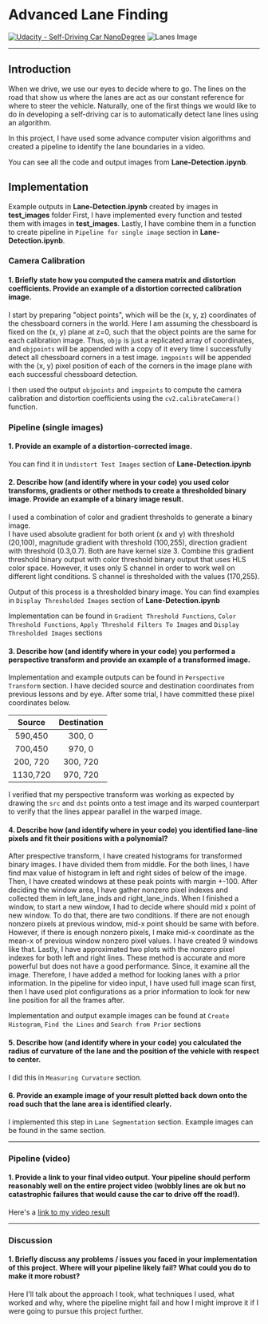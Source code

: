 # **Advanced Lane Finding** 
[![Udacity - Self-Driving Car NanoDegree](https://s3.amazonaws.com/udacity-sdc/github/shield-carnd.svg)](http://www.udacity.com/drive)
![Lanes Image](./images/project_output.gif)

---
## Introduction
When we drive, we use our eyes to decide where to go.  The lines on the road that show us where the lanes are act as our constant reference for where to steer the vehicle.  Naturally, one of the first things we would like to do in developing a self-driving car is to automatically detect lane lines using an algorithm.

In this project, I have used some advance computer vision algorithms and created a pipeline to identify the lane boundaries in a video.

You can see all the code and output images from **Lane-Detection.ipynb**.

## Implementation

Example outputs in **Lane-Detection.ipynb** created by images in **test_images** folder
First, I have implemented every function and tested them with images in **test_images**. 
Lastly, I have combine them in a function to create pipeline in `Pipeline for single image` section in **Lane-Detection.ipynb**.
### Camera Calibration

#### 1. Briefly state how you computed the camera matrix and distortion coefficients. Provide an example of a distortion corrected calibration image. 

I start by preparing "object points", which will be the (x, y, z) coordinates of the chessboard corners in the world. Here I am assuming the chessboard is fixed on the (x, y) plane at z=0, such that the object points are the same for each calibration image.  Thus, `objp` is just a replicated array of coordinates, and `objpoints` will be appended with a copy of it every time I successfully detect all chessboard corners in a test image.  `imgpoints` will be appended with the (x, y) pixel position of each of the corners in the image plane with each successful chessboard detection.  

I then used the output `objpoints` and `imgpoints` to compute the camera calibration and distortion coefficients using the `cv2.calibrateCamera()` function.  

### Pipeline (single images)

#### 1. Provide an example of a distortion-corrected image.

You can find it in `Undistort Test Images` section of **Lane-Detection.ipynb**

#### 2. Describe how (and identify where in your code) you used color transforms, gradients or other methods to create a thresholded binary image.  Provide an example of a binary image result.

I used a combination of color and gradient thresholds to generate a binary image.  
I have used absolute gradient for both orient (x and y) with threshold (20,100), magnitude gradient with threshold (100,255), direction gradient with threshold (0.3,0.7). Both are have kernel size 3. 
Combine this gradient threshold binary output with color threshold binary output that uses HLS color space. However, it uses only S channel
in order to work well on different light conditions. S channel is thresholded with the values (170,255).

Output of this process is a thresholded binary image. You can find examples in `Display Thresholded Images` section of **Lane-Detection.ipynb**

Implementation can be found in `Gradient Threshold Functions`, `Color Threshold Functions`, `Apply Threshold Filters To Images` and `Display Thresholded Images` sections

#### 3. Describe how (and identify where in your code) you performed a perspective transform and provide an example of a transformed image.

Implementation and example outputs can be found in `Perspective Transform` section.
I have decided source and destination coordinates from previous lessons and by eye. After some trial, I have committed these pixel coordinates below.

| Source        | Destination   | 
|:-------------:|:-------------:| 
| 590,450      | 300, 0        | 
| 700,450      | 970, 0      |
| 200, 720     | 300, 720      |
| 1130,720      | 970, 720        |

I verified that my perspective transform was working as expected by drawing the `src` and `dst` points onto a test image and its warped counterpart to verify that the lines appear parallel in the warped image.

#### 4. Describe how (and identify where in your code) you identified lane-line pixels and fit their positions with a polynomial?
After prespective transform, I have created histograms for transformed binary images. I have divided them from middle. 
For the both lines, I have find max value of histogram in left and right sides of below of the image. 
Then, I have created windows at these peak points with margin +-100. After deciding the window area, I have gather nonzero pixel indexes and collected them in left_lane_inds and right_lane_inds.
When I finished a window, to start a new window, I had to decide where should mid x point of new window. To do that, there are two conditions. If there are not enough nonzero pixels at previous window, mid-x point should be same with before.
However, if there is enough nonzero pixels, I make mid-x coordinate as the mean-x of previous window nonzero pixel values. 
I have created 9 windows like that. Lastly, I have approximated two plots with the nonzero pixel indexes for both left and right lines.
These method is accurate and more powerful but does not have a good performance. Since, it examine all the image. 
Therefore, I have added a method for looking lanes with a prior information. In the pipeline for video input, I have used full image scan first, then I have used 
plot configurations as a prior information to look for new line position for all the frames after.
   
Implementation and output example images can be found at `Create Histogram`, `Find the Lines` and `Search from Prior` sections
  

#### 5. Describe how (and identify where in your code) you calculated the radius of curvature of the lane and the position of the vehicle with respect to center.

I did this in `Measuring Curvature` section.

#### 6. Provide an example image of your result plotted back down onto the road such that the lane area is identified clearly.

I implemented this step in `Lane Segmentation` section. Example images can be found in the same section.

---
### Pipeline (video)

#### 1. Provide a link to your final video output.  Your pipeline should perform reasonably well on the entire project video (wobbly lines are ok but no catastrophic failures that would cause the car to drive off the road!).

Here's a [link to my video result](test_video_output.mp4)

---

### Discussion

#### 1. Briefly discuss any problems / issues you faced in your implementation of this project.  Where will your pipeline likely fail?  What could you do to make it more robust?

Here I'll talk about the approach I took, what techniques I used, what worked and why, where the pipeline might fail and how I might improve it if I were going to pursue this project further.  
